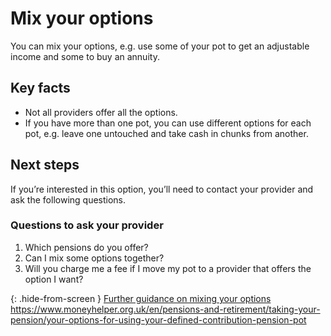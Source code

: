 # Mix your options

You can mix your options, e.g. use some of your pot to get an adjustable income and some to buy an annuity.

## Key facts

* Not all providers offer all the options.
* If you have more than one pot, you can use different options for each pot, e.g. leave one untouched and take cash in chunks from another.

## Next steps

If you’re interested in this option, you’ll need to contact your provider and ask the following questions.

### Questions to ask your provider

1. Which pensions do you offer?
2. Can I mix some options together?
3. Will you charge me a fee if I move my pot to a provider that offers the option I want?

{: .hide-from-screen }
[Further guidance on mixing your options](https://www.moneyhelper.org.uk/en/pensions-and-retirement/taking-your-pension/your-options-for-using-your-defined-contribution-pension-pot)<br>
https://www.moneyhelper.org.uk/en/pensions-and-retirement/taking-your-pension/your-options-for-using-your-defined-contribution-pension-pot
